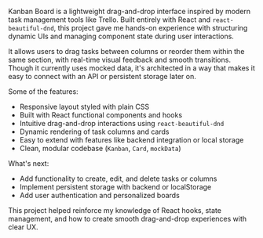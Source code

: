 Kanban Board is a lightweight drag-and-drop interface inspired by modern task management tools like Trello. Built entirely with React and `react-beautiful-dnd`, this project gave me hands-on experience with structuring dynamic UIs and managing component state during user interactions.

It allows users to drag tasks between columns or reorder them within the same section, with real-time visual feedback and smooth transitions. Though it currently uses mocked data, it's architected in a way that makes it easy to connect with an API or persistent storage later on.

Some of the features:
* Responsive layout styled with plain CSS
* Built with React functional components and hooks
* Intuitive drag-and-drop interactions using `react-beautiful-dnd`
* Dynamic rendering of task columns and cards
* Easy to extend with features like backend integration or local storage
* Clean, modular codebase (`Kanban`, `Card`, `mockData`)

What's next:
* Add functionality to create, edit, and delete tasks or columns
* Implement persistent storage with backend or localStorage
* Add user authentication and personalized boards

This project helped reinforce my knowledge of React hooks, state management, and how to create smooth drag-and-drop experiences with clear UX.
